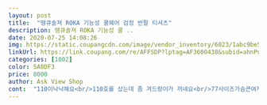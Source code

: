 ```yaml
---
layout: post 
title:  "땡큐솔져 ROKA 기능성 쿨웨어 검정 반팔 티셔츠" 
description: 땡큐솔져 ROKA 기능성 쿨 ..
date: 2020-07-25 14:08:26 
img: https://static.coupangcdn.com/image/vendor_inventory/6023/1abc9be56ececd8ebcf84636d7ed210ef964c8ec3526b9dda7b3a1a4779f.png 
linkUrl: https://link.coupang.com/re/AFFSDP?lptag=AF3600438&subid=ahnPublicAsk&pageKey=199860351&itemId=579811345&vendorItemId=4518772195&traceid=V0-113-450d5708ddb6d6a3 
categories: [1002] 
color: 5A8DF3 
price: 8000 
author: Ask View Shop 
cont:  "110이낙낙해요<br/>110호를 샀는데 좀 겨드랑이가 끼네요<br/>77사이즈가슴큰여자인데<br/>88사이즈여자기준110이타이트해요<br/>90키로(100키로이상)넘는분들은110이작아요<br/>ROKA가 프린팅 되어있고<br/>같이운동하는남자회원님도부러워하시고선물해드렸어요<br/>구매하실 분들은 한치수 크게 구입하세요<br/>남자분들은95입으시거나마른66까지가100사이즈가살짝여유있어요<br/>다들 이거 제발 사세요... <br/>이 후기를 보고 계시다면 고민 하지 않으셔도 될것같아요 ㅜ<br/>다만체중이90넘는분들은더큰사이즈가필요해요ㅜ<br/>다음날오전에한진택배로받을수있어요<br/>대규모 적자가 났다고 하는데<br/>대규모 적자를 감수하고<br/>뒷면은 뒷등판에 크게 코리아 아미 라고<br/>디자인 이나 소재는 쿨링 소재라 맘에드는데<br/>땀이쏙옥흡수됍니다<br/>땡큐솔져 ROKA 기능성 쿨웨어 검정 반팔<br/>물류센터를 지었으니<br/>배송굿<br/>배송은주문하자마자당일발송돼어<br/>번창하세요<br/>사이즈가 조금 작게 나온듯 합니다<br/>사이즈는원사이즈작아요<br/>사이즈를 평소 110호를 입어서<br/>세탁하면거의5분만에마르고요<br/>심지어아침에운동하는회원님들도단체로공구했답니다ㅋ<br/>아무튼 좋습니다 감사합니다  잘 애용할게요<br/>아침마다복싱체육관다니는데<br/>안녕하십니까 올빼미48이에요✔✔<br/>앞면은 왼쪽가슴에 조그맣게<br/>앞으론 흑자만 창출하여<br/>오!!!♥♥이것이야말로<br/>오늘 제가 구입한 제품은 육군 반팔티 입니다<br/>외출복이든<br/>왼쪽 팔엔 예쁜 태극기가 프린팅되어 있습니다<br/>운동마치고손세탁해서탈수해서입으면다음날바로입을수있어요<br/>운동복이든<br/>운동할때땀이많이흐르는데<br/>재구매의사백퍼입니다<br/>재질도 가격도 디자인도 아주 맘에 들어요 !!<br/>저는 이거 하나랑 후리스 2개 샀는데 ! 사은품으로 티셔츠 하나 더 주셨어용 ㅠㅠ감사합니다 너무 잘입을것같아요<br/>제거보고남편도탐내서남편도사주고<br/>좋겠습니다<br/>진정한쿨티랍니다<br/>참고 하시길... <br/><br/>추억속의 군에 있던 시절을 그리며<br/>쿠팡 좋아요<br/>쿠팡을 오랫동안 애용할수 있었으면<br/>쿠팡이 대규모 물류센터를 건설하느라<br/>쿨티많이사봤는데<br/>크게 프린팅 되어있네요<br/>티셔츠 110<br/>하나 구입해 보았네요<br/>" 
---
```

